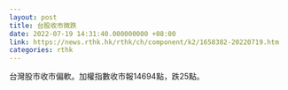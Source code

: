 ```yaml
---
layout: post
title: 台股收市微跌
date: 2022-07-19 14:31:40.000000000 +08:00
link: https://news.rthk.hk/rthk/ch/component/k2/1658382-20220719.htm
categories: rthk
---
```


台灣股市收市偏軟。加權指數收市報14694點，跌25點。
